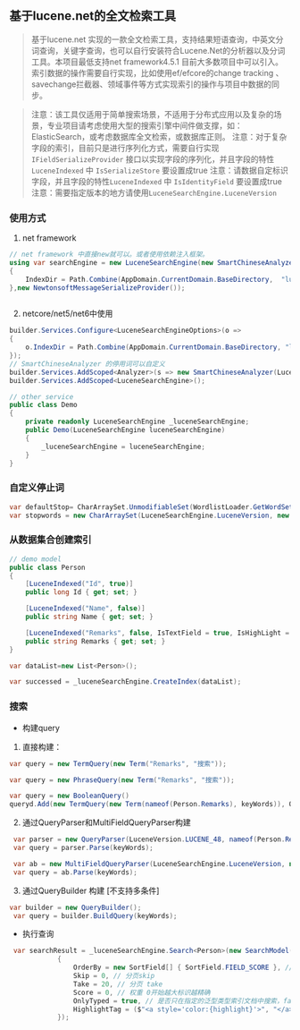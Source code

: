 ## 基于lucene.net的全文检索工具

> 基于lucene.net 实现的一款全文检索工具，支持结果短语查询，中英文分词查询，关键字查询，也可以自行安装符合Lucene.Net的分析器以及分词工具。本项目最低支持net framework4.5.1 目前大多数项目中可以引入。索引数据的操作需要自行实现，比如使用ef/efcore的change tracking 、savechange拦截器、领域事件等方式实现索引的操作与项目中数据的同步。

> 注意：该工具仅适用于简单搜索场景，不适用于分布式应用以及复杂的场景，专业项目请考虑使用大型的搜索引擎中间件做支撑，如：ElasticSearch，或考虑数据库全文检索，或数据库正则。
> 注意：对于复杂字段的索引，目前只是进行序列化方式，需要自行实现 `IFieldSerializeProvider` 接口以实现字段的序列化，并且字段的特性`LuceneIndexed` 中 `IsSerializeStore` 要设置成true
> 注意：请数据自定标识字段，并且字段的特性`LuceneIndexed` 中 `IsIdentityField` 要设置成true
> 注意：需要指定版本的地方请使用`LuceneSearchEngine.LuceneVersion`

### 使用方式

1. net framework 
```csharp
// net framework 中直接new就可以。或者使用依赖注入框架。
using var searchEngine = new LuceneSearchEngine(new SmartChineseAnalyzer(LuceneSearchEngine.LuceneVersion),new LuceneSearchEngineOptions
{
    IndexDir = Path.Combine(AppDomain.CurrentDomain.BaseDirectory,  "luceneIndexs"),
},new NewtonsoftMessageSerializeProvider());



```

2. netcore/net5/net6中使用

```csharp
builder.Services.Configure<LuceneSearchEngineOptions>(o =>
{
    o.IndexDir = Path.Combine(AppDomain.CurrentDomain.BaseDirectory, "luceneIndexs");
});
// SmartChineseAnalyzer 的停用词可以自定义
builder.Services.AddScoped<Analyzer>(s => new SmartChineseAnalyzer(LuceneSearchEngine.LuceneVersion));
builder.Services.AddScoped<LuceneSearchEngine>();

// other service
public class Demo
{
    private readonly LuceneSearchEngine _luceneSearchEngine;
	public Demo(LuceneSearchEngine luceneSearchEngine)
	{
		_luceneSearchEngine = luceneSearchEngine;
	}
}
```

### 自定义停止词

```csharp
var defaultStop= CharArraySet.UnmodifiableSet(WordlistLoader.GetWordSet(IOUtils.GetDecodingReader(typeof(SmartChineseAnalyzer), "stopwords.txt", Encoding.UTF8), "//", LuceneSearchEngine.LuceneVersion));
var stopwords = new CharArraySet(LuceneSearchEngine.LuceneVersion, new string[] {"的", "sb"}, true);
```



### 从数据集合创建索引

```csharp
// demo model
public class Person
{
    [LuceneIndexed("Id", true)]
    public long Id { get; set; }

    [LuceneIndexed("Name", false)]
    public string Name { get; set; }

    [LuceneIndexed("Remarks", false, IsTextField = true, IsHighLight = true, HightLightMaxNumber = 1)]
    public string Remarks { get; set; }
}

var dataList=new List<Person>();

var successed = _luceneSearchEngine.CreateIndex(dataList);
```


### 搜索
- 构建query
1. 直接构建：
```csharp
var query = new TermQuery(new Term("Remarks", "搜索"));

var query = new PhraseQuery(new Term("Remarks", "搜索"));

var query = new BooleanQuery()
queryd.Add(new TermQuery(new Term(nameof(Person.Remarks), keyWords)), Occur.MUST);
```

2. 通过QueryParser和MultiFieldQueryParser构建
```csharp
 var parser = new QueryParser(LuceneVersion.LUCENE_48, nameof(Person.Remarks), _luceneSearchEngine.Analyzer);
 var query = parser.Parse(keyWords);

 var ab = new MultiFieldQueryParser(LuceneSearchEngine.LuceneVersion, new[] { nameof(Person.Name), nameof(Person.Remarks) }, _luceneSearchEngine.Analyzer);
 var query = ab.Parse(keyWords);
```

3. 通过QueryBuilder 构建  [不支持多条件]
```csharp
var builder = new QueryBuilder();
 var query = builder.BuildQuery(keyWords);
```

- 执行查询
```csharp
 var searchResult = _luceneSearchEngine.Search<Person>(new SearchModel(query, 100)
            {
                OrderBy = new SortField[] { SortField.FIELD_SCORE }, // 排序信息
                Skip = 0, // 分页skip
                Take = 20, // 分页 take
                Score = 0, // 权重 0开始越大标识越精确
                OnlyTyped = true, // 是否只在指定的泛型类型索引文档中搜索，false标识不区分泛型type约束全部查询
                HighlightTag = ($"<a style='color:{highlight}'>", "</a>") // 高亮标记
            });
```